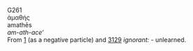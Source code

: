 <body>
  <p>G261<br>  ἀμαθής  <br> amathēs  <br><i>am-ath-ace‘ </i><br>From <a href="g0001.htm">1</a> (as a negative particle) and <a href="g3129.htm">3129</a>  <i>ignorant:</i> - unlearned.<br></p>
 </body>